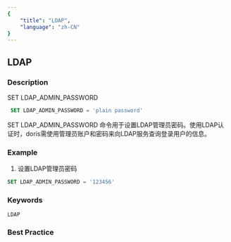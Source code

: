 ```yaml
---
{
    "title": "LDAP",
    "language": "zh-CN"
}
---
```


<!--
Licensed to the Apache Software Foundation (ASF) under one
or more contributor license agreements.  See the NOTICE file
distributed with this work for additional information
regarding copyright ownership.  The ASF licenses this file
to you under the Apache License, Version 2.0 (the
"License"); you may not use this file except in compliance
with the License.  You may obtain a copy of the License at

  http://www.apache.org/licenses/LICENSE-2.0

Unless required by applicable law or agreed to in writing,
software distributed under the License is distributed on an
"AS IS" BASIS, WITHOUT WARRANTIES OR CONDITIONS OF ANY
KIND, either express or implied.  See the License for the
specific language governing permissions and limitations
under the License.
-->

## LDAP

### Description

SET LDAP_ADMIN_PASSWORD

```sql
 SET LDAP_ADMIN_PASSWORD = 'plain password'
```

 SET LDAP_ADMIN_PASSWORD 命令用于设置LDAP管理员密码。使用LDAP认证时，doris需使用管理员账户和密码来向LDAP服务查询登录用户的信息。

### Example

1. 设置LDAP管理员密码
```sql
SET LDAP_ADMIN_PASSWORD = '123456'
```

### Keywords

    LDAP

### Best Practice

